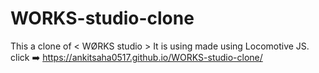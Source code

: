# WORKS-studio-clone
This a clone of < WØRKS studio > It is using made using Locomotive JS.
click ➡️ https://ankitsaha0517.github.io/WORKS-studio-clone/
